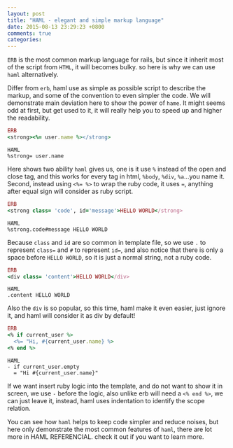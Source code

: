 ```yaml
---
layout: post
title: "HAML - elegant and simple markup language"
date: 2015-08-13 23:29:23 +0800
comments: true
categories: 
---
```

`ERB` is the most common markup language for rails, but since it inherit most of the script from `HTML`, it will becomes bulky. so here is why we can use `haml` alternatively.

Differ from `erb`, haml use as simple as possible script to describe the markup, and some of the convention to even simpler the code. We will demonstrate main deviation here to show the power of `hame`. It might seems odd at first, but get used to it, it will really help you to speed up and higher the readability.

<!-- more -->

```ruby
ERB
<strong><%= user.name %></strong>
```

```haml
HAML
%strong= user.name
```

Here shows two ability `haml` gives us, one is it use `%` instead of the open and close tag, and this works for every tag in html, `%body`, `%div`, `%a`...you name it. Second, instead using `<%= %>` to wrap the ruby code, it uses `=`, anything after equal sign will consider as ruby script.

```ruby
ERB
<strong class= 'code', id='message'>HELLO WORLD</strong>
```

```haml
HAML
%strong.code#message HELLO WORLD
```

Because `class` and `id` are so common in template file, so we use `.` to represent `class=` and `#` to represent `id=`, and also notice that there is only a space before `HELLO WORLD`, so it is just a normal string, not a ruby code.

```ruby
ERB
<div class= 'content'>HELLO WORLD</div>
```

```haml
HAML
.content HELLO WORLD
```

Also the `div` is so popular, so this time, haml make it even easier, just ignore it, and haml will consider it as div by default!

```ruby
ERB
<% if current_user %>
  <%= "Hi, #{current_user.name} %>
<% end %>
```

```haml
HAML
- if current_user.empty
  = "Hi #{current_user.name}"
```

If we want insert ruby logic into the template, and do not want to show it in screen, we use `-` before the logic, also unlike erb will need a `<% end %>`, we can just leave it, instead, haml uses indentation to identify the scope relation.

You can see how `haml` helps to keep code simpler and reduce noises, but here only demonstrate the most common features of `haml`, there are lot more in <a herf= 'haml.info/docs/yardoc/file.REFERENCE.html'>HAML REFERENCIAL</a>. check it out if you want to learn more. 

